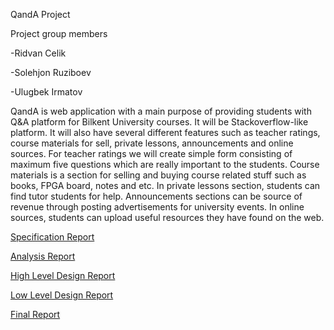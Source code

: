 QandA Project

Project group members

-Ridvan Celik

-Solehjon Ruziboev

-Ulugbek Irmatov

QandA is web application with a main purpose of providing students with Q&A platform for Bilkent University courses. It will be Stackoverflow-like platform. It will also have several different features such as teacher ratings, course materials for sell, private lessons, announcements and online sources. For teacher ratings we will create simple form consisting of maximum five questions which are really important to the students. Course materials is a section for selling and buying course related stuff such as books, FPGA board, notes and etc. In private lessons section, students can find tutor students for help. Announcements sections can be source of revenue through posting advertisements for university events. In online sources, students can upload useful resources they have found on the web.

<a href="/qanda/Specification Report.pdf" download="specification_report"> Specification Report </a>

<a href="/qanda/Analysis_Report_BFSP.pdf" download="analysis_report"> Analysis Report </a>

<a href="/qanda/High Level Design Report.pdf" download="high_level_design_report"> High Level Design Report </a>

<a href="/qanda/Low Level Design Report.pdf" download="low_level_design_report"> Low Level Design Report </a>

<a href="/qanda/Final Report.pdf" download="final_report"> Final Report </a>
